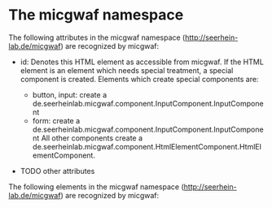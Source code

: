 The micgwaf namespace
===================================

The following attributes in the micgwaf namespace (http://seerhein-lab.de/micgwaf) are recognized by micgwaf:

 * id: Denotes this HTML element as accessible from micgwaf. If the HTML element is an element
   which needs special treatment, a special component is created.
   Elements which create special components are:
   - button, input: create a de.seerheinlab.micgwaf.component.InputComponent.InputComponent
   - form: create a de.seerheinlab.micgwaf.component.InputComponent.InputComponent
   All other components create a  de.seerheinlab.micgwaf.component.HtmlElementComponent.HtmlElementComponent.
   
 * TODO other attributes
 
The following elements in the micgwaf namespace (http://seerhein-lab.de/micgwaf) are recognized by micgwaf:
 
  